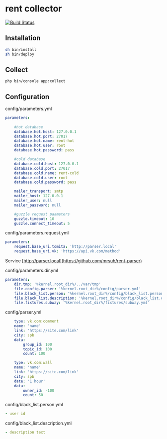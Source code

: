 # rent collector

[![Build Status](https://travis-ci.org/mrsuh/rent-collector.svg?branch=master)](https://travis-ci.org/mrsuh/rent-collector)

## Installation
```sh
sh bin/install
sh bin/deploy
```

## Collect
```sh
php bin/console app:collect
```

## Configuration

config/parameters.yml
```yml
parameters:
    
    #hot database
    database.hot.host: 127.0.0.1
    database.hot.port: 27017
    database.hot.name: rent-hot
    database.hot.user: root
    database.hot.password: pass

    #cold database
    database.cold.host: 127.0.0.1
    database.cold.port: 27017
    database.cold.name: rent-cold
    database.cold.user: root
    database.cold.password: pass

    mailer_transport: smtp
    mailer_host: 127.0.0.1
    mailer_user: null
    mailer_password: null

    #guzzle request paameters
    guzzle.timeout: 10
    guzzle.connect_timeout: 5
```

config/parameters.request.yml
```yml
parameters:
    request.base_uri.tomita: 'http://parser.local'
    request.base_uri.vk: 'https://api.vk.com/method'
```
Service [http://parser.local](https://github.com/mrsuh/rent-parser)

config/parameters.dir.yml
```yml
parameters:
    dir.tmp: '%kernel.root_dir%/../var/tmp'
    file.config.parser: '%kernel.root_dir%/config/parser.yml'
    file.black_list.person: '%kernel.root_dir%/config/black_list.person.yml'
    file.black_list.description: '%kernel.root_dir%/config/black_list.description.yml'
    file.fixtures.subway: '%kernel.root_dir%/fixtures/subway.yml'

```

config/parser.yml
```yml
    type: vk.com:comment
    name: 'name'
    link: 'https://site.com/link'
    city: spb
    data:
        group_id: 100
        topic_id: 100
        count: 100
```
```yml        
    type: vk.com:wall
    name: 'name'
    link: 'https://site.com/link'
    city: spb
    date: '1 hour'
    data:
        owner_id: -100
        count: 50
```

config/black_list.person.yml
```yml
- user id
```

config/black_list.description.yml
```yml
- description text
```